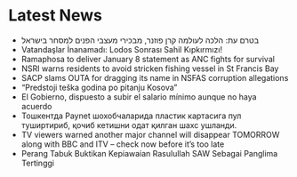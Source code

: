 # Latest News
-  בטרם עת: הלכה לעולמה קרן פוזנר, מבכירי מעצבי הפנים למסחר בישראל
-  Vatandaşlar İnanamadı: Lodos Sonrası Sahil Kıpkırmızı!
-  Ramaphosa to deliver January 8 statement as ANC fights for survival
-  NSRI warns residents to avoid stricken fishing vessel in St Francis Bay
-  SACP slams OUTA for dragging its name in NSFAS corruption allegations
-  “Predstoji teška godina po pitanju Kosova”
-  El Gobierno, dispuesto a subir el salario mínimo aunque no haya acuerdo
-  Тошкентда Paynet шохобчаларида пластик картасига пул туширтириб, қочиб кетишни одат қилган шахс ушланди.
-  TV viewers warned another major channel will disappear TOMORROW along with BBC and ITV – check now before it’s too late
-  Perang Tabuk Buktikan Kepiawaian Rasulullah SAW Sebagai Panglima Tertinggi
